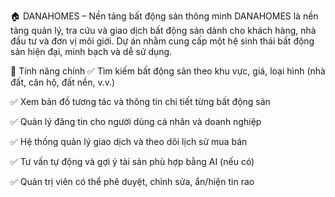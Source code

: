 🏠 DANAHOMES – Nền tảng bất động sản thông minh
DANAHOMES là nền tảng quản lý, tra cứu và giao dịch bất động sản dành cho khách hàng, nhà đầu tư và đơn vị môi giới. Dự án nhằm cung cấp một hệ sinh thái bất động sản hiện đại, minh bạch và dễ sử dụng.

📌 Tính năng chính
✅ Tìm kiếm bất động sản theo khu vực, giá, loại hình (nhà đất, căn hộ, đất nền, v.v.)

✅ Xem bản đồ tương tác và thông tin chi tiết từng bất động sản

✅ Quản lý đăng tin cho người dùng cá nhân và doanh nghiệp

✅ Hệ thống quản lý giao dịch và theo dõi lịch sử mua bán

✅ Tư vấn tự động và gợi ý tài sản phù hợp bằng AI (nếu có)

✅ Quản trị viên có thể phê duyệt, chỉnh sửa, ẩn/hiện tin rao
